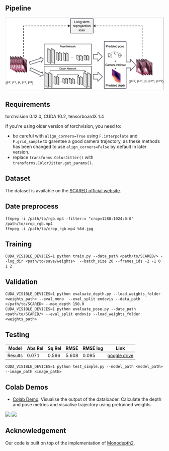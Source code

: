 ## Pipeline
<p align="center">
<img src='assets/img/SL.png' width=600/> 
</p>

## Requirements
torchvision 0.12.0, CUDA 10.2, tensorboardX 1.4 

If you're using older version of torchvision, you need to: 
- be careful with `align_corners=True` using `F.interpolate` and `F.grid_sample` to garentee a good camera trajectory, as these methods has been changed to use `align_corners=False` by default in later version.
- replace `transforms.ColorJitter()` with `transforms.ColorJitter.get_params()`.

## Dataset
The dataset is available on the [SCARED official website](https://endovissub2019-scared.grand-challenge.org).

## Date preprocess
```shell
ffmpeg -i /path/to/rgb.mp4 -filter:v "crop=1280:1024:0:0" /path/to/crop_rgb.mp4
ffmpeg -i /path/to/crop_rgb.mp4 %6d.jpg
```

## Training
```shell
CUDA_VISIBLE_DEVICES=1 python train.py --data_path <path/to/SCARED/> --log_dir <path/to/save/weights>  --batch_size 20 --frames_ids -2 -1 0 1 2
```

## Validation
```shell
CUDA_VISIBLE_DEVICES=1 python evaluate_depth.py --load_weights_folder <weights_path> --eval_mono  --eval_split endovis --data_path </path/to/SCARED> --max_depth 150.0
CUDA_VISIBLE_DEVICES=1 python evaluate_pose.py --data_path <path/to/SCARED/> --eval_split endovis --load_weights_folder <weights_path>
```

## Testing
| Model        | Abs Rel | Sq Rel | RMSE | RMSE log | Link |
| ------------ | ---------- | ------ | --------- | ---- | ---- |
| Results | 0.071 | 0.596 | 5.608 | 0.095 | [google drive](https://drive.google.com/file/d/1r6QRf7ZGconNBuBit9CK3Rr-3slQ9toq/view?usp=sharing)| 

```shell
CUDA_VISIBLE_DEVICES=1 python test_simple.py --model_path <model_path> --image_path <image_path>
```



## Colab Demos

- [Colab Demo]([Long_Term_Reprojection_Loss.ipynb](https://github.com/xiaowshi/Long-Term_Reprojection_Loss/blob/master/Long_Term_Reprojection_Loss.ipynb)): Visualise the output of the dataloader. Calculate the depth and pose metrics and visualise trajectory using pretrained weights.

<p float="left">
<img src="assets/img/input-min.gif" width="200"/>
<img src="assets/img/depth-min.gif" width="200"/>
</p>

## Acknowledgement

Our code is built on top of the implementation of [Monodepth2](https://github.com/nianticlabs/monodepth2).

